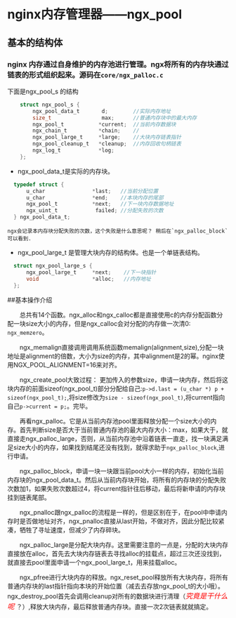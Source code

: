 # nginx内存管理器——**ngx_pool**

## 基本的结构体

### nginx 内存通过自身维护的内存池进行管理。ngx将所有的内存块通过链表的形式组织起来。源码在`core/ngx_palloc.c` 

下面是ngx_pool_s 的结构

```c
    struct ngx_pool_s {  
        ngx_pool_data_t       d;        //实际内存地址   
        size_t                max;      //普通内存块中的最大内存
        ngx_pool_t           *current;  //当前内存数据块
        ngx_chain_t          *chain;    //
        ngx_pool_large_t     *large;    //大块内存链表指针
        ngx_pool_cleanup_t   *cleanup;  //内存回收句柄链表
        ngx_log_t            *log;      
    };
  ```

  * ngx_pool_data_t是实际的内存块。
  >
  ```c
    typedef struct {
        u_char               *last;   //当前分配位置
        u_char               *end;    //本块内存的尾部
        ngx_pool_t           *next;   //下一块内存数据地址
        ngx_uint_t            failed; //分配失败的次数
    } ngx_pool_data_t;  
  ```
    ngx会记录本内存块分配失败的次数，这个失败是什么意思呢？ 稍后在`ngx_palloc_block`可以看到.
    
  * ngx_pool_large_t 是管理大块内存的结构体。也是一个单链表结构。
 >
 ```c
   struct ngx_pool_large_s {
       ngx_pool_large_t     *next;    //下一块指针
       void                 *alloc;   //内存地址
   };
```
 
##基本操作介绍

   &emsp;&emsp;总共有14个函数。ngx_alloc和ngx_calloc都是直接使用c的内存分配函数分配一块size大小的内存，但是ngx_calloc会对分配的内存做一次清0: `ngx_memzero`。
   
   &emsp;&emsp;ngx_memalign直接调用调用系统函数memalign(alignment,size),分配一块地址是alignment的倍数，大小为size的内存，其中alignment是2的幂。nginx使用NGX_POOL_ALIGNMENT=16来对齐。
    
   &emsp;&emsp;ngx_create_pool大致过程： 更加传入的参数size，申请一块内存，然后将这块内存的前面sizeof(ngx_pool_t)部分分配给自己:`p->d.last = (u_char *) p + sizeof(ngx_pool_t);`,将size修改为`size - sizeof(ngx_pool_t)`,将current指向自己`p->current = p;`。完毕。
   
   &emsp;&emsp;再看ngx_palloc。它是从当前内存池pool里面释放分配一个size大小的内存。首先判断size是否大于当前普通内存池的最大内存大小：max，如果大于，就直接走ngx_palloc_large，否则，从当前内存池中沿着链表一直走，找一块满足满足size大小的内存，如果找到结尾还没有找到，就得求助于`ngx_palloc_block`,进行申请。
   
   &emsp;&emsp;ngx_palloc_block，申请一块一块跟当前pool大小一样的内存，初始化当前内存块的ngx_pool_data_t。然后从当前内存块开始，将所有的内存块的分配失败次数加1，如果失败次数超过4，将current指针往后移动，最后将新申请的内存块挂到链表尾部。
   
   &emsp;&emsp;ngx_pnalloc跟ngx_palloc的流程是一样的，但是区别在于，在pool中申请内存时是否做地址对齐，ngx_pnalloc直接从last开始，不做对齐，因此分配比较紧凑，牺牲了寻址速度，但减少了内存碎块。
   
   &emsp;&emsp;ngx_palloc_large是分配大块内存。这里需要注意的一点是，分配的大块内存直接放在alloc，首先去大块内存链表去寻找alloc的挂载点，超过三次还没找到，就直接去pool里面申请一个ngx_pool_large_t，用来挂载alloc。
   
   &emsp;&emsp;ngx_pfree进行大块内存的释放。ngx_reset_pool释放所有大块内存，将所有普通内存块的last指针指向本块的开始位置（减去去存放ngx_pool_t的大小哦）。ngx_destroy_pool首先会调用cleanup对所有的数据块进行清理（*<font size="3" color="red">究竟是干什么呢</font>* ？）,释放大块内存，最后释放普通内存块。直接一次2次链表就就搞定。